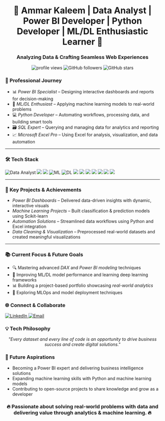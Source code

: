 <h1 align="center">🚀 Ammar Kaleem | Data Analyst | Power BI Developer | Python Developer | ML/DL Enthusiastic Learner 🚀</h1>
<h3 align="center">Analyzing Data & Crafting Seamless Web Experiences</h3>

<p align="center">
  <img src="https://komarev.com/ghpvc/?username=tashfeen&label=Profile%20views&color=0e75b6&style=flat-square" alt="profile views" />
  <img src="https://img.shields.io/github/followers/tashfeen?style=social" alt="GitHub followers" />
  <img src="https://img.shields.io/github/stars/tashfeen?style=social" alt="GitHub stars" />
</p>

### 💼 Professional Journey

- 📊 *Power BI Specialist* – Designing interactive dashboards and reports for decision-making  
- 🤖 *ML/DL Enthusiast* – Applying machine learning models to real-world problems  
- 💻 *Python Developer* – Automating workflows, processing data, and building smart tools  
- 🗃 *SQL Expert* – Querying and managing data for analytics and reporting  
- 📈 *Microsoft Excel Pro* – Using Excel for analysis, visualization, and data automation

---

### 🛠 Tech Stack

<p align="left">
  <img src="https://img.shields.io/badge/Data_Analyst-4B8BBE?style=for-the-badge&logo=google-analytics&logoColor=white" alt="Data Analyst" />
  <img src="https://img.shields.io/badge/Power_BI-F2C811?style=for-the-badge&logo=powerbi&logoColor=black" />
  <img src="https://img.shields.io/badge/Python-3776AB?style=for-the-badge&logo=python&logoColor=white" />
  <img src="https://img.shields.io/badge/Machine_Learning-FF6F00?style=for-the-badge&logo=tensorflow&logoColor=white" alt="ML" />
  <img src="https://img.shields.io/badge/Deep_Learning-8A2BE2?style=for-the-badge&logo=pytorch&logoColor=white" alt="DL" />
  <img src="https://img.shields.io/badge/Pandas-150458?style=for-the-badge&logo=pandas&logoColor=white" />
  <img src="https://img.shields.io/badge/NumPy-013243?style=for-the-badge&logo=numpy&logoColor=white" />
  <img src="https://img.shields.io/badge/Matplotlib-11557C?style=for-the-badge&logo=plotly&logoColor=white" />
  <img src="https://img.shields.io/badge/Scikit--learn-F7931E?style=for-the-badge&logo=scikit-learn&logoColor=white" />
  <img src="https://img.shields.io/badge/TensorFlow-FF6F00?style=for-the-badge&logo=tensorflow&logoColor=white" />
  <img src="https://img.shields.io/badge/SQL-4479A1?style=for-the-badge&logo=postgresql&logoColor=white" />
  <img src="https://img.shields.io/badge/Excel-217346?style=for-the-badge&logo=microsoft-excel&logoColor=white" />
</p>

---

### 🌟 Key Projects & Achievements

- *Power BI Dashboards* – Delivered data-driven insights with dynamic, interactive visuals  
- *Machine Learning Projects* – Built classification & prediction models using Scikit-learn  
- *Automation Solutions* – Streamlined data workflows using Python and Excel integration  
- *Data Cleaning & Visualization* – Preprocessed real-world datasets and created meaningful visualizations

---

### 📚 Current Focus & Future Goals

- 🔍 Mastering advanced *DAX* and *Power BI modeling* techniques  
- 🤖 Improving ML/DL model performance and learning deep learning frameworks  
- 📊 Building a project-based portfolio showcasing *real-world analytics*  
- 🧠 Exploring MLOps and model deployment techniques

### 🌐 Connect & Collaborate
<p align="left">
  <a href="https://www.linkedin.com/in/tashfeen/" target="_blank">
    <img src="https://img.shields.io/badge/LinkedIn-0A66C2?style=for-the-badge&logo=linkedin&logoColor=white" alt="LinkedIn"/>
  </a>
  <a href="mailto:tashfeen247@gmail.com">
    <img src="https://img.shields.io/badge/Email-D14836?style=for-the-badge&logo=gmail&logoColor=white" alt="Email"/>
  </a>
</p>

### 💡 Tech Philosophy
<p align="center">
  <i>"Every dataset and every line of code is an opportunity to drive business success and create digital solutions."</i>
</p>

### 🚀 Future Aspirations
- Becoming a Power BI expert and delivering business intelligence solutions
- Expanding machine learning  skills with Python and machine learning models
- Contributing to open-source projects to share knowledge and grow as a developer

<h3 align="center">🔥 Passionate about solving real-world problems with data and delivering value through analytics & machine learning. 🔥</h3>
